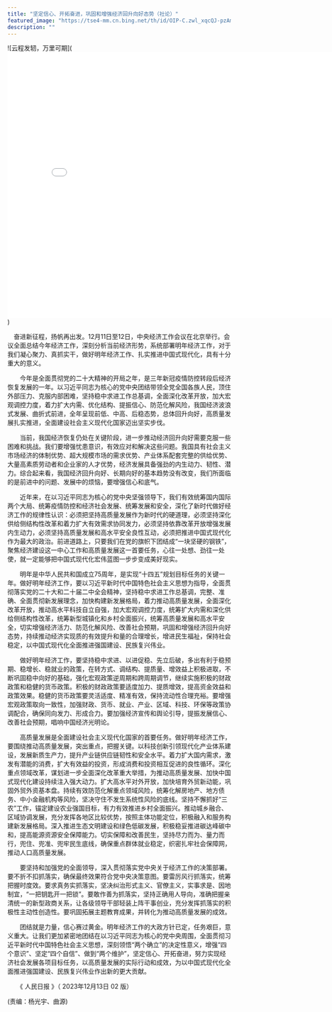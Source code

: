 ```yaml
---
title: "坚定信心、开拓奋进，巩固和增强经济回升向好态势（社论）"
featured_image: "https://tse4-mm.cn.bing.net/th/id/OIP-C.zwl_xqcQJ-pzAmG24Qg4UQHaFE?w=279&h=190&c=7&r=0&o=5&dpr=1.5&pid=1.7"
description: ""
---
```

![云程发轫，万里可期](<iframe src="//player.bilibili.com/player.html?aid=263180972&bvid=BV1kY411d7EU&cid=1114224117&p=1" scrolling="no" border="0" frameborder="no" framespacing="0" allowfullscreen="true" width="800px" height="600px"> </iframe>)


　奋进新征程，扬帆再出发。12月11日至12日，中央经济工作会议在北京举行。会议全面总结今年经济工作，深刻分析当前经济形势，系统部署明年经济工作，对于我们凝心聚力、真抓实干，做好明年经济工作、扎实推进中国式现代化，具有十分重大的意义。

　　今年是全面贯彻党的二十大精神的开局之年，是三年新冠疫情防控转段后经济恢复发展的一年。以习近平同志为核心的党中央团结带领全党全国各族人民，顶住外部压力、克服内部困难，坚持稳中求进工作总基调，全面深化改革开放，加大宏观调控力度，着力扩大内需、优化结构、提振信心、防范化解风险，我国经济波浪式发展、曲折式前进，全年呈现前低、中高、后稳态势，总体回升向好，高质量发展扎实推进，全面建设社会主义现代化国家迈出坚实步伐。

　　当前，我国经济恢复仍处在关键阶段，进一步推动经济回升向好需要克服一些困难和挑战。我们要增强忧患意识，有效应对和解决这些问题。我国具有社会主义市场经济的体制优势、超大规模市场的需求优势、产业体系配套完整的供给优势、大量高素质劳动者和企业家的人才优势，经济发展具备强劲的内生动力、韧性、潜力。综合起来看，我国经济回升向好、长期向好的基本趋势没有改变，我们所面临的是前进中的问题、发展中的烦恼，要增强信心和底气。

　　近年来，在以习近平同志为核心的党中央坚强领导下，我们有效统筹国内国际两个大局、统筹疫情防控和经济社会发展、统筹发展和安全，深化了新时代做好经济工作的规律性认识：必须把坚持高质量发展作为新时代的硬道理，必须坚持深化供给侧结构性改革和着力扩大有效需求协同发力，必须坚持依靠改革开放增强发展内生动力，必须坚持高质量发展和高水平安全良性互动，必须把推进中国式现代化作为最大的政治。前进道路上，只要我们在党的旗帜下团结成“一块坚硬的钢铁”，聚焦经济建设这一中心工作和高质量发展这一首要任务，心往一处想、劲往一处使，就一定能够把中国式现代化宏伟蓝图一步步变成美好现实。

　　明年是中华人民共和国成立75周年，是实现“十四五”规划目标任务的关键一年。做好明年经济工作，要以习近平新时代中国特色社会主义思想为指导，全面贯彻落实党的二十大和二十届二中全会精神，坚持稳中求进工作总基调，完整、准确、全面贯彻新发展理念，加快构建新发展格局，着力推动高质量发展，全面深化改革开放，推动高水平科技自立自强，加大宏观调控力度，统筹扩大内需和深化供给侧结构性改革，统筹新型城镇化和乡村全面振兴，统筹高质量发展和高水平安全，切实增强经济活力、防范化解风险、改善社会预期，巩固和增强经济回升向好态势，持续推动经济实现质的有效提升和量的合理增长，增进民生福祉，保持社会稳定，以中国式现代化全面推进强国建设、民族复兴伟业。

　　做好明年经济工作，要坚持稳中求进、以进促稳、先立后破，多出有利于稳预期、稳增长、稳就业的政策，在转方式、调结构、提质量、增效益上积极进取，不断巩固稳中向好的基础，强化宏观政策逆周期和跨周期调节，继续实施积极的财政政策和稳健的货币政策。积极的财政政策要适度加力、提质增效，提高资金效益和政策效果。稳健的货币政策要灵活适度、精准有效，保持流动性合理充裕。要增强宏观政策取向一致性，加强财政、货币、就业、产业、区域、科技、环保等政策协调配合，确保同向发力、形成合力。要加强经济宣传和舆论引导，提振发展信心、改善社会预期，唱响中国经济光明论。

　　高质量发展是全面建设社会主义现代化国家的首要任务。做好明年经济工作，要围绕推动高质量发展，突出重点，把握关键。以科技创新引领现代化产业体系建设，发展新质生产力，提升产业链供应链韧性和安全水平。着力扩大国内需求，激发有潜能的消费，扩大有效益的投资，形成消费和投资相互促进的良性循环。深化重点领域改革，谋划进一步全面深化改革重大举措，为推动高质量发展、加快中国式现代化建设持续注入强大动力。扩大高水平对外开放，加快培育外贸新动能，巩固外贸外资基本盘。持续有效防范化解重点领域风险，统筹化解房地产、地方债务、中小金融机构等风险，坚决守住不发生系统性风险的底线。坚持不懈抓好“三农”工作，锚定建设农业强国目标，有力有效推进乡村全面振兴。推动城乡融合、区域协调发展，充分发挥各地区比较优势，按照主体功能定位，积极融入和服务构建新发展格局。深入推进生态文明建设和绿色低碳发展，积极稳妥推进碳达峰碳中和，提高能源资源安全保障能力。切实保障和改善民生，坚持尽力而为、量力而行，兜住、兜准、兜牢民生底线，确保重点群体就业稳定，织密扎牢社会保障网，推动人口高质量发展。

　　要坚持和加强党的全面领导，深入贯彻落实党中央关于经济工作的决策部署。要不折不扣抓落实，确保最终效果符合党中央决策意图。要雷厉风行抓落实，统筹把握时度效。要求真务实抓落实，坚决纠治形式主义、官僚主义，实事求是、因地制宜，“一把钥匙开一把锁”。要敢作善为抓落实，坚持正确用人导向，准确把握亲清统一的新型政商关系，让各级领导干部轻装上阵干事创业，充分发挥抓落实的积极性主动性创造性。要巩固拓展主题教育成果，并转化为推动高质量发展的成效。

　　团结就是力量，信心赛过黄金。明年经济工作的大政方针已定，任务艰巨，意义重大。让我们更加紧密地团结在以习近平同志为核心的党中央周围，全面贯彻习近平新时代中国特色社会主义思想，深刻领悟“两个确立”的决定性意义，增强“四个意识”、坚定“四个自信”、做到“两个维护”，坚定信心、开拓奋进，努力实现经济社会发展各项目标任务，以高质量发展的实际行动和成效，为以中国式现代化全面推进强国建设、民族复兴伟业作出新的更大贡献。

　　《 人民日报 》（ 2023年12月13日 02 版）

(责编：杨光宇、曲源)